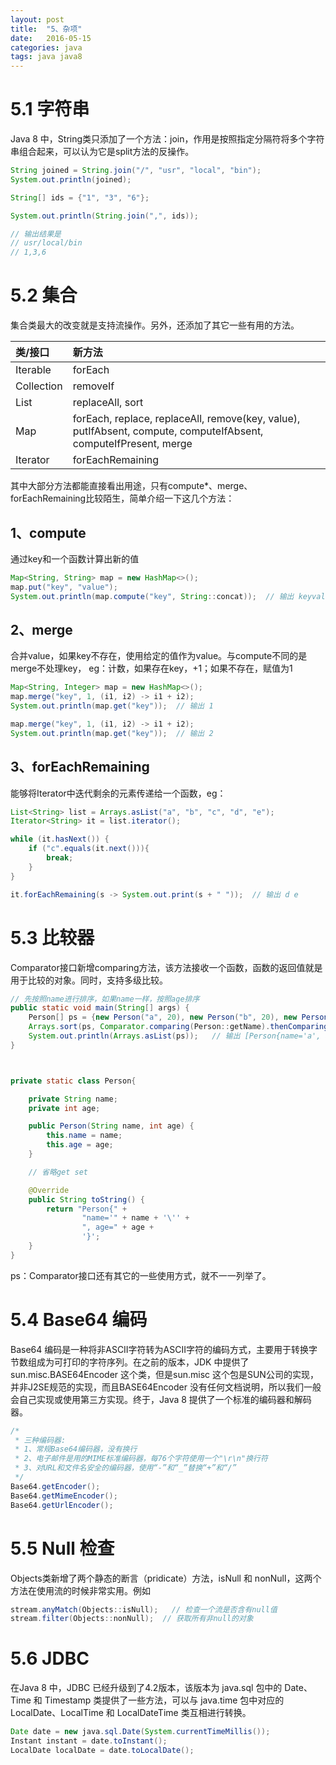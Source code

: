 ```yaml
---
layout: post
title:  "5、杂项"
date:   2016-05-15
categories: java 
tags: java java8
---
```


# 5.1 字符串
Java 8 中，String类只添加了一个方法：join，作用是按照指定分隔符将多个字符串组合起来，可以认为它是split方法的反操作。

```java
String joined = String.join("/", "usr", "local", "bin");
System.out.println(joined);

String[] ids = {"1", "3", "6"};

System.out.println(String.join(",", ids));

// 输出结果是
// usr/local/bin
// 1,3,6
```

# 5.2 集合
集合类最大的改变就是支持流操作。另外，还添加了其它一些有用的方法。

| 类/接口 | 新方法|
|:------------|:-----------|
| Iterable | forEach |
| Collection | removeIf |
| List | replaceAll, sort |
| Map | forEach, replace, replaceAll, remove(key, value), putIfAbsent, compute, computeIfAbsent, computeIfPresent, merge |
| Iterator | forEachRemaining |


其中大部分方法都能直接看出用途，只有compute*、merge、forEachRemaining比较陌生，简单介绍一下这几个方法：

## 1、compute
通过key和一个函数计算出新的值

```java
Map<String, String> map = new HashMap<>();
map.put("key", "value");
System.out.println(map.compute("key", String::concat));  // 输出 keyvalue
```

## 2、merge
合并value，如果key不存在，使用给定的值作为value。与compute不同的是merge不处理key， eg：计数，如果存在key，+1；如果不存在，赋值为1

```java
Map<String, Integer> map = new HashMap<>();
map.merge("key", 1, (i1, i2) -> i1 + i2);
System.out.println(map.get("key"));  // 输出 1

map.merge("key", 1, (i1, i2) -> i1 + i2);
System.out.println(map.get("key"));  // 输出 2
```

## 3、forEachRemaining
能够将Iterator中迭代剩余的元素传递给一个函数，eg：

```java
List<String> list = Arrays.asList("a", "b", "c", "d", "e");
Iterator<String> it = list.iterator();

while (it.hasNext()) {
    if ("c".equals(it.next())){
        break;
    }
}

it.forEachRemaining(s -> System.out.print(s + " "));  // 输出 d e
```

# 5.3 比较器
Comparator接口新增comparing方法，该方法接收一个函数，函数的返回值就是用于比较的对象。同时，支持多级比较。

```java
// 先按照name进行排序，如果name一样，按照age排序
public static void main(String[] args) {
    Person[] ps = {new Person("a", 20), new Person("b", 20), new Person("a", 18)};
    Arrays.sort(ps, Comparator.comparing(Person::getName).thenComparing(Person::getAge));
    System.out.println(Arrays.asList(ps));   // 输出 [Person{name='a', age=18}, Person{name='a', age=20}, Person{name='b', age=20}]
}



private static class Person{

    private String name;
    private int age;

    public Person(String name, int age) {
        this.name = name;
        this.age = age;
    }

    // 省略get set

    @Override
    public String toString() {
        return "Person{" +
                "name='" + name + '\'' +
                ", age=" + age +
                '}';
    }
}
```

ps：Comparator接口还有其它的一些使用方式，就不一一列举了。

# 5.4 Base64 编码
Base64 编码是一种将非ASCII字符转为ASCII字符的编码方式，主要用于转换字节数组成为可打印的字符序列。在之前的版本，JDK 中提供了 sun.misc.BASE64Encoder 这个类，但是sun.misc 这个包是SUN公司的实现，并非J2SE规范的实现，而且BASE64Encoder 没有任何文档说明，所以我们一般会自己实现或使用第三方实现。终于，Java 8 提供了一个标准的编码器和解码器。


```java
/*
 * 三种编码器:
 * 1、常规Base64编码器，没有换行
 * 2、电子邮件是用的MIME标准编码器，每76个字符使用一个"\r\n"换行符
 * 3、对URL和文件名安全的编码器，使用“-”和“_”替换“+”和“/”
 */
Base64.getEncoder();
Base64.getMimeEncoder();
Base64.getUrlEncoder();
```

# 5.5 Null 检查
Objects类新增了两个静态的断言（pridicate）方法，isNull 和 nonNull，这两个方法在使用流的时候非常实用。例如

```java
stream.anyMatch(Objects::isNull);   // 检查一个流是否含有null值
stream.filter(Objects::nonNull);  // 获取所有非null的对象
```

# 5.6 JDBC 
在Java 8 中，JDBC 已经升级到了4.2版本，该版本为 java.sql 包中的 Date、Time 和 Timestamp 类提供了一些方法，可以与 java.time 包中对应的 LocalDate、LocalTime 和 LocalDateTime 类互相进行转换。

```java
Date date = new java.sql.Date(System.currentTimeMillis());
Instant instant = date.toInstant();
LocalDate localDate = date.toLocalDate();
```